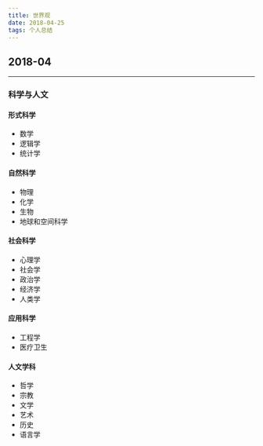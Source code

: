 ```yaml
---
title: 世界观
date: 2018-04-25
tags: 个人总结
---
```


## 2018-04

---

### 科学与人文

#### 形式科学
- 数学
- 逻辑学
- 统计学

#### 自然科学
- 物理
- 化学
- 生物
- 地球和空间科学

#### 社会科学
- 心理学
- 社会学
- 政治学
- 经济学
- 人类学

#### 应用科学
- 工程学
- 医疗卫生

#### 人文学科
- 哲学
- 宗教
- 文学
- 艺术
- 历史
- 语言学
